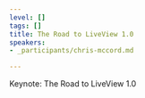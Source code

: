 ```yaml
---
level: []
tags: []
title: The Road to LiveView 1.0
speakers:
- _participants/chris-mccord.md

---
```

Keynote: The Road to LiveView 1.0